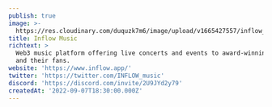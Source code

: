 ```yaml
---
publish: true
image: >-
  https://res.cloudinary.com/duquzk7m6/image/upload/v1665427557/inflow_music_tm6oyx.png
title: Inflow Music
richtext: >
  Web3 music platform offering live concerts and events to award-winning artists
  and their fans.
website: 'https://www.inflow.app/'
twitter: 'https://twitter.com/INFLOW_music'
discord: 'https://discord.com/invite/2U9JYd2y79'
createdAt: '2022-09-07T18:30:00.000Z'
---
```


